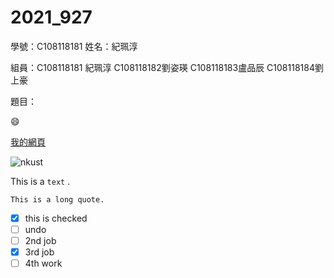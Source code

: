 # 2021_927

學號：C108118181 姓名：紀珮淳

組員：C108118181 紀珮淳 C108118182劉姿瑛 C108118183盧品辰 C108118184劉上豪

題目：

:smile:

[我的網頁](https://user-images.githubusercontent.com/91454223/134865117-dbd66dad-30e4-4d55-871f-3e2b66606a5c.png)

![nkust](https://user-images.githubusercontent.com/91454223/134865117-dbd66dad-30e4-4d55-871f-3e2b66606a5c.png)

This is a `text` .

```
This is a long quote.
```

- [x] this is checked
- [ ] undo
- [ ] 2nd job
- [x] 3rd job
- [ ] 4th work

